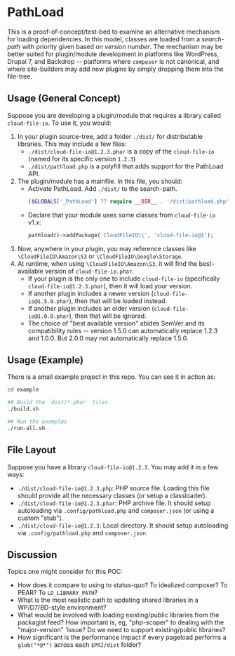 # PathLoad

This is a proof-of-concept/test-bed to examine an alternative mechanism for loading dependencies.  In this model, classes are loaded from a
_search-path_ with priority given based on _version number_.  The mechanism may be better suited for plugin/module development in platforms
like WordPress, Drupal 7, and Backdrop -- platforms where `composer` is not canonical, and where site-builders may add new plugins by
simply dropping them into the file-tree.

## Usage (General Concept) 

Suppose you are developing a plugin/module that requires a library called `cloud-file-io`. To use it, you would:

1. In your plugin source-tree, add a folder `./dist/` for distributable libraries. This may include a few files:
    * `./dist/cloud-file-io@1.2.3.phar` is a copy of the `cloud-file-io` (named for its specific version `1.2.3`)
    * `./dist/pathload.php` is a polyfill that adds support for the PathLoad API.
2. The plugin/module has a mainfile. In this file, you should:
    * Activate PathLoad. Add `./dist/` to the search-path.
        ```php
        ($GLOBALS['_PathLoad'] ?? require __DIR__ . '/dist/pathload.php')->append(__DIR__ . '/dist');
        ```
    * Declare that your module uses some classes from `cloud-file-io` v1.x:
        ```php
        pathload()->addPackage('CloudFileIO\\', 'cloud-file-io@1');
        ```
3. Now, anywhere in your plugin, you may reference classes like `\CloudFileIO\Amazon\S3` or `\CloudFileIO\Google\Storage`.
4. At runtime, when using `\CloudFileIO\Amazon\S3`, it will find the best-available version of `cloud-file-io.phar`.
    * If your plugin is the only one to include `cloud-file-io` (specifically `cloud-file-io@1.2.3.phar`), then it will load your version.
    * If another plugin includes a newer version (`cloud-file-io@1.5.0.phar`), then that will be loaded instead.
    * If another plugin includes an older version (`cloud-file-io@1.0.0.phar`), then that will be ignored.
    * The choice of "best available version" abides SemVer and its compatibility rules -- version 1.5.0 can automatically replace 1.2.3 and 1.0.0.
      But 2.0.0 may not automatically replace 1.5.0.

## Usage (Example)

There is a small example project in this repo. You can see it in action as:

```bash
cd example

## Build the `dist/*.phar` files.
./build.sh

## Run the examples
./run-all.sh
```

## File Layout

Suppose you have a library `cloud-file-io@1.2.3`. You may add it in a few ways:

* `./dist/cloud-file-io@1.2.3.php`: PHP source file. Loading this file should provide all the necessary classes (or setup a classloader).
* `./dist/cloud-file-io@1.2.3.phar`: PHP archive file. It should setup autoloading via `.config/pathload.php` and `composer.json` (or using a custom "stub").
* `./dist/cloud-file-io@1.2.3`: Local directory. It should setup autoloading via `.config/pathload.php` and `composer.json`.

## Discussion

Topics one might consider for this POC:

* How does it compare to using to status-quo? To idealized composer? To PEAR? To `LD_LIBRARY_PATH`?
* What is the most realistic path to updating shared libraries in a WP/D7/BD-style environment?
* What would be involved with loading existing/public libraries from the packagist feed? How important is, eg, "php-scoper" to dealing with the "major-version" 'issue?
  Do we need to support existing/public libraries?
* How significant is the performance impact if every pageload performs a `glob("*@*")` across each `$PRJ/dist` folder?

